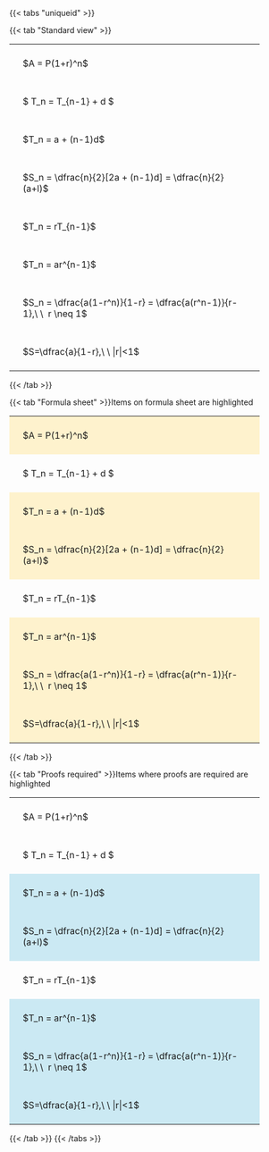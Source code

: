 ---
---

{{< tabs "uniqueid" >}}

{{< tab "Standard view" >}}

<style type="text/css">
#T_d8c37 th.col_heading {
  text-align: left;
  font-size: 1em;
}
#T_d8c37 td {
  text-align: left;
  font-size: 1em;
  padding: 1.5em;
}
#T_d8c37_row0_col0, #T_d8c37_row1_col0, #T_d8c37_row2_col0, #T_d8c37_row3_col0, #T_d8c37_row4_col0, #T_d8c37_row5_col0, #T_d8c37_row6_col0, #T_d8c37_row7_col0 {
  width: 400px;
  white-space: pre-wrap;
}
</style>
<table id="T_d8c37">
  <thead>
  </thead>
  <tbody>
    <tr>
      <td id="T_d8c37_row0_col0" class="data row0 col0" >$A = P(1+r)^n$</td>
    </tr>
    <tr>
      <td id="T_d8c37_row1_col0" class="data row1 col0" >$ T_n = T_{n-1} + d $</td>
    </tr>
    <tr>
      <td id="T_d8c37_row2_col0" class="data row2 col0" >$T_n = a + (n-1)d$</td>
    </tr>
    <tr>
      <td id="T_d8c37_row3_col0" class="data row3 col0" >$S_n = \dfrac{n}{2}[2a + (n-1)d] = \dfrac{n}{2}(a+l)$</td>
    </tr>
    <tr>
      <td id="T_d8c37_row4_col0" class="data row4 col0" >$T_n = rT_{n-1}$</td>
    </tr>
    <tr>
      <td id="T_d8c37_row5_col0" class="data row5 col0" >$T_n = ar^{n-1}$</td>
    </tr>
    <tr>
      <td id="T_d8c37_row6_col0" class="data row6 col0" >$S_n = \dfrac{a(1-r^n)}{1-r} = \dfrac{a(r^n-1)}{r-1},\ \  r \neq 1$</td>
    </tr>
    <tr>
      <td id="T_d8c37_row7_col0" class="data row7 col0" >$S=\dfrac{a}{1-r},\ \ |r|<1$</td>
    </tr>
  </tbody>
</table>
{{< /tab >}}

{{< tab "Formula sheet" >}}Items on formula sheet are highlighted
<br>
<style type="text/css">
#T_8f39a th.col_heading {
  text-align: left;
  font-size: 1em;
}
#T_8f39a td {
  text-align: left;
  font-size: 1em;
  padding: 1.5em;
}
#T_8f39a_row0_col0, #T_8f39a_row2_col0, #T_8f39a_row3_col0, #T_8f39a_row5_col0, #T_8f39a_row6_col0, #T_8f39a_row7_col0 {
  width: 400px;
  background-color: rgba(255,194,10, 0.2);
  white-space: pre-wrap;
}
#T_8f39a_row1_col0, #T_8f39a_row4_col0 {
  width: 400px;
  white-space: pre-wrap;
}
</style>
<table id="T_8f39a">
  <thead>
  </thead>
  <tbody>
    <tr>
      <td id="T_8f39a_row0_col0" class="data row0 col0" >$A = P(1+r)^n$</td>
    </tr>
    <tr>
      <td id="T_8f39a_row1_col0" class="data row1 col0" >$ T_n = T_{n-1} + d $</td>
    </tr>
    <tr>
      <td id="T_8f39a_row2_col0" class="data row2 col0" >$T_n = a + (n-1)d$</td>
    </tr>
    <tr>
      <td id="T_8f39a_row3_col0" class="data row3 col0" >$S_n = \dfrac{n}{2}[2a + (n-1)d] = \dfrac{n}{2}(a+l)$</td>
    </tr>
    <tr>
      <td id="T_8f39a_row4_col0" class="data row4 col0" >$T_n = rT_{n-1}$</td>
    </tr>
    <tr>
      <td id="T_8f39a_row5_col0" class="data row5 col0" >$T_n = ar^{n-1}$</td>
    </tr>
    <tr>
      <td id="T_8f39a_row6_col0" class="data row6 col0" >$S_n = \dfrac{a(1-r^n)}{1-r} = \dfrac{a(r^n-1)}{r-1},\ \  r \neq 1$</td>
    </tr>
    <tr>
      <td id="T_8f39a_row7_col0" class="data row7 col0" >$S=\dfrac{a}{1-r},\ \ |r|<1$</td>
    </tr>
  </tbody>
</table>
{{< /tab >}}

{{< tab "Proofs required" >}}Items where proofs are required are highlighted
<br>
<style type="text/css">
#T_3327b th.col_heading {
  text-align: left;
  font-size: 1em;
}
#T_3327b td {
  text-align: left;
  font-size: 1em;
  padding: 1.5em;
}
#T_3327b_row0_col0, #T_3327b_row1_col0, #T_3327b_row4_col0 {
  width: 400px;
  white-space: pre-wrap;
}
#T_3327b_row2_col0, #T_3327b_row3_col0, #T_3327b_row5_col0, #T_3327b_row6_col0, #T_3327b_row7_col0 {
  width: 400px;
  background-color: rgba(0,150,200, 0.2);
  white-space: pre-wrap;
}
</style>
<table id="T_3327b">
  <thead>
  </thead>
  <tbody>
    <tr>
      <td id="T_3327b_row0_col0" class="data row0 col0" >$A = P(1+r)^n$</td>
    </tr>
    <tr>
      <td id="T_3327b_row1_col0" class="data row1 col0" >$ T_n = T_{n-1} + d $</td>
    </tr>
    <tr>
      <td id="T_3327b_row2_col0" class="data row2 col0" >$T_n = a + (n-1)d$</td>
    </tr>
    <tr>
      <td id="T_3327b_row3_col0" class="data row3 col0" >$S_n = \dfrac{n}{2}[2a + (n-1)d] = \dfrac{n}{2}(a+l)$</td>
    </tr>
    <tr>
      <td id="T_3327b_row4_col0" class="data row4 col0" >$T_n = rT_{n-1}$</td>
    </tr>
    <tr>
      <td id="T_3327b_row5_col0" class="data row5 col0" >$T_n = ar^{n-1}$</td>
    </tr>
    <tr>
      <td id="T_3327b_row6_col0" class="data row6 col0" >$S_n = \dfrac{a(1-r^n)}{1-r} = \dfrac{a(r^n-1)}{r-1},\ \  r \neq 1$</td>
    </tr>
    <tr>
      <td id="T_3327b_row7_col0" class="data row7 col0" >$S=\dfrac{a}{1-r},\ \ |r|<1$</td>
    </tr>
  </tbody>
</table>
{{< /tab >}}
{{< /tabs >}}